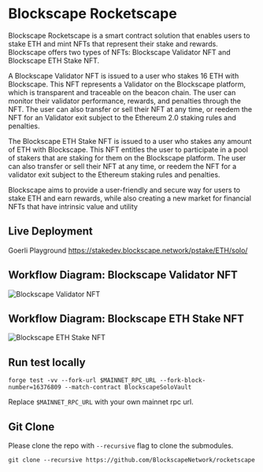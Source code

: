 # Blockscape Rocketscape

Blockscape Rocketscape is a smart contract solution that enables users to stake ETH and mint NFTs that represent their stake and rewards. Blockscape offers two types of NFTs: Blockscape Validator NFT and Blockscape ETH Stake NFT.  

A Blockscape Validator NFT is issued to a user who stakes 16 ETH with Blockscape. This NFT represents a Validator on the Blockscape platform, which is transparent and traceable on the beacon chain. The user can monitor their validator performance, rewards, and penalties through the NFT. The user can also transfer or sell their NFT at any time, or reedem the NFT for an Validator exit subject to the Ethereum 2.0 staking rules and penalties. 

The Blockscape ETH Stake NFT is issued to a user who stakes any amount of ETH with Blockscape. This NFT entitles the user to participate in a pool of stakers that are staking for them on the Blockscape platform. The user can also transfer or sell their NFT at any time, or reedem the NFT for a validator exit subject to the Ethereum staking rules and penalties.

Blockscape aims to provide a user-friendly and secure way for users to stake ETH and earn rewards, while also creating a new market for financial NFTs that have intrinsic value and utility

## Live Deployment

Goerli Playground <https://stakedev.blockscape.network/pstake/ETH/solo/>

## Workflow Diagram: Blockscape Validator NFT 

![Blockscape Validator NFT](https://i.ibb.co/6DdcbgV/Screenshot-2023-02-21-at-09-50-53.png)

## Workflow Diagram: Blockscape ETH Stake NFT

![Blockscape ETH Stake NFT](https://i.ibb.co/L8dVt7K/Screenshot-2023-02-21-at-09-51-01.png)
## Run test locally

```
forge test -vv --fork-url $MAINNET_RPC_URL --fork-block-number=16376809 --match-contract BlockscapeSoloVault
```

Replace `$MAINNET_RPC_URL` with your own mainnet rpc url.

## Git Clone

Please clone the repo with `--recursive` flag to clone the submodules.

```
git clone --recursive https://github.com/BlockscapeNetwork/rocketscape
```
